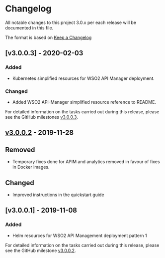 # Changelog
All notable changes to this project 3.0.x per each release will be documented in this file.

The format is based on [Keep a Changelog](https://keepachangelog.com/en/1.0.0/)

## [v3.0.0.3] - 2020-02-03

### Added
- Kubernetes simplified resources for WSO2 API Manager deployment.

### Changed
- Added WSO2 API-Manager simplified resource reference to README.

For detailed information on the tasks carried out during this release, please see the GitHub milestones
[v3.0.0.3](https://github.com/wso2/kubernetes-apim/milestone/8).

## [v3.0.0.2] - 2019-11-28

## Removed
- Temporary fixes done for APIM and analytics removed in favour of fixes in Docker images.

## Changed
- Improved instructions in the quickstart guide

## [v3.0.0.1] - 2019-11-08

### Added
- Helm resources for WSO2 API Management deployment pattern 1

For detailed information on the tasks carried out during this release, please see the GitHub milestone
[v3.0.0.2](https://github.com/wso2/kubernetes-apim/milestone/7).

[v3.0.0.2]: https://github.com/wso2/kubernetes-apim/compare/v3.0.0.1...v3.0.0.2
